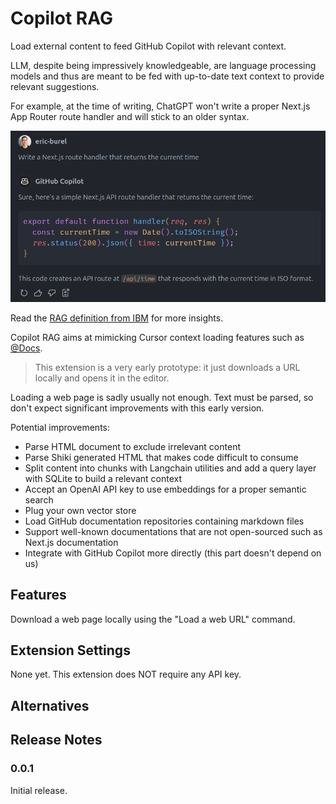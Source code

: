 # Copilot RAG

Load external content to feed GitHub Copilot with relevant context.

LLM, despite being impressively knowledgeable, are language processing models and thus are meant to be fed with up-to-date text context to provide relevant suggestions.

For example, at the time of writing, ChatGPT won't write a proper Next.js App Router route handler and will stick to an older syntax.

![Incorrect LLM response](./img/badresponse.png)

Read the [RAG definition from IBM](https://research.ibm.com/blog/retrieval-augmented-generation-RAG) for more insights.

Copilot RAG aims at mimicking Cursor context loading features such as [@Docs](https://docs.cursor.com/context/@-symbols/@-docs).

> This extension is a very early prototype: it just downloads a URL locally and opens it in the editor.

Loading a web page is sadly usually not enough. Text must be parsed, so don't expect significant improvements with this early version.

Potential improvements:
- Parse HTML document to exclude irrelevant content
- Parse Shiki generated HTML that makes code difficult to consume
- Split content into chunks with Langchain utilities and add a query layer with SQLite to build a relevant context
- Accept an OpenAI API key to use embeddings for a proper semantic search
- Plug your own vector store
- Load GitHub documentation repositories containing markdown files
- Support well-known documentations that are not open-sourced such as Next.js documentation
- Integrate with GitHub Copilot more directly (this part doesn't depend on us)

## Features

Download a web page locally using the "Load a web URL" command.

## Extension Settings

None yet. This extension does NOT require any API key.

## Alternatives


## Release Notes

### 0.0.1

Initial release.